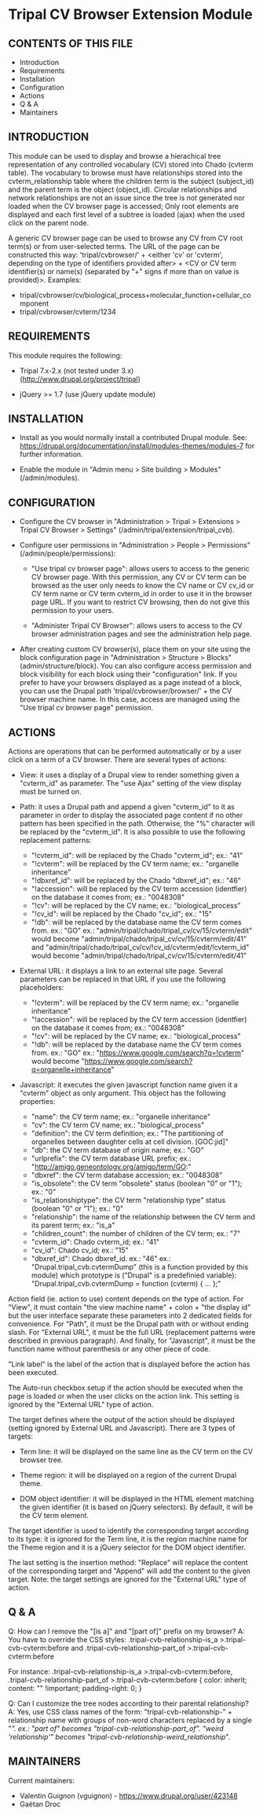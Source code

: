 Tripal CV Browser Extension Module
==================================

CONTENTS OF THIS FILE
---------------------

 * Introduction
 * Requirements
 * Installation
 * Configuration
 * Actions
 * Q & A
 * Maintainers


INTRODUCTION
------------

This module can be used to display and browse a hierachical tree representation
of any controlled vocabulary (CV) stored into Chado (cvterm table). The
vocabulary to browse must have relationships stored into the cvterm_relationship
table where the children term is the subject (subject_id) and the parent term is
the object (object_id). Circular relationships and network relationships are not
an issue since the tree is not generated nor loaded when the CV browser page is
accessed; Only root elements are displayed and each first level of a subtree is
loaded (ajax) when the used click on the parent node.

A generic CV browser page can be used to browse any CV from CV root term(s) or
from user-selected terms. The URL of the page can be constructed this way:
'tripal/cvbrowser/' + <either 'cv' or 'cvterm', depending on the type of
identifiers provided after> + <CV or CV term identifier(s) or name(s) (separated
by "+" signs if more than on value is provided)>.
Examples:
 - tripal/cvbrowser/cv/biological_process+molecular_function+cellular_component
 - tripal/cvbrowser/cvterm/1234


REQUIREMENTS
------------

This module requires the following:

 * Tripal 7.x-2.x (not tested under 3.x) (http://www.drupal.org/project/tripal)
 
 * jQuery >= 1.7 (use jQuery update module)


INSTALLATION
------------

 * Install as you would normally install a contributed Drupal module. See:
   https://drupal.org/documentation/install/modules-themes/modules-7
   for further information.

 * Enable the module in "Admin menu > Site building > Modules" (/admin/modules).


CONFIGURATION
-------------

 * Configure the CV browser in "Administration > Tripal > Extensions >
   Tripal CV Browser > Settings" (/admin/tripal/extension/tripal_cvb).

 * Configure user permissions in "Administration > People > Permissions"
   (/admin/people/permissions):

   - "Use tripal cv browser page": allows users to access to the generic CV
     browser page. With this permission, any CV or CV term can be browsed as the
     user only needs to know the CV name or CV cv_id or CV term name or CV term
     cvterm_id in order to use it in the browser page URL. If you want to
     restrict CV browsing, then do not give this permission to your users.

   - "Administer Tripal CV Browser": allows users to access to the
     CV browser administration pages and see the administration help page.

 * After creating custom CV browser(s), place them on your site using the block
   configuration page in "Administration > Structure > Blocks"
   (admin/structure/block). You can also configure access permission and block
   visibility for each block using their "configuration" link.
   If you prefer to have your browsers displayed as a page instead of a block,
   you can use the Drupal path 'tripal/cvbrowser/browser/' + the CV browser
   machine name. In this case, access are managed using the "Use tripal cv
   browser page" permission.


ACTIONS
-------

Actions are operations that can be performed automatically or by a user click
on a term of a CV browser. There are several types of actions:

 - View: it uses a display of a Drupal view to render something given a
   "cvterm_id" as parameter. The "use Ajax" setting of the view display must be
   turned on.

 - Path: it uses a Drupal path and append a given "cvterm_id" to it as parameter
   in order to display the associated page content if no other pattern has been
   specified in the path. Otherwise, the "%" character will be replaced by the
   "cvterm_id". It is also possible to use the following replacement patterns:
   - "!cvterm_id": will be replaced by the Chado "cvterm_id";
     ex.: "41"
   - "!cvterm": will be replaced by the CV term name;
     ex.: "organelle inheritance"
   - "!dbxref_id": will be replaced by the Chado "dbxref_id";
     ex.: "46"
   - "!accession": will be replaced by the CV term accession (identfier) on the
     database it comes from;
     ex.: "0048308"
   - "!cv": will be replaced by the CV name;
     ex.: "biological_process"
   - "!cv_id": will be replaced by the Chado "cv_id";
     ex.: "15"
   - "!db": will be replaced by the database name the CV term comes from.
     ex.: "GO"
   ex.: "admin/tripal/chado/tripal_cv/cv/15/cvterm/edit" would become
        "admin/tripal/chado/tripal_cv/cv/15/cvterm/edit/41"
   and "admin/tripal/chado/tripal_cv/cv/!cv_id/cvterm/edit/!cvterm_id" would
        become "admin/tripal/chado/tripal_cv/cv/15/cvterm/edit/41"

 - External URL: it displays a link to an external site page. Several parameters
   can be replaced in that URL if you use the following placeholders:
   - "!cvterm": will be replaced by the CV term name;
     ex.: "organelle inheritance"
   - "!accession": will be replaced by the CV term accession (identfier) on the
     database it comes from;
     ex.: "0048308"
   - "!cv": will be replaced by the CV name;
     ex.: "biological_process"
   - "!db": will be replaced by the database name the CV term comes from.
     ex.: "GO"
   ex.: "https://www.google.com/search?q=!cvterm" would become
        "https://www.google.com/search?q=organelle+inheritance"

 - Javascript: it executes the given javascript function name given it a
   "cvterm" object as only argument. This object has the following properties:
   - "name": the CV term name;
     ex.: "organelle inheritance"
   - "cv": the CV term CV name;
     ex.: "biological_process"
   - "definition": the CV term definition;
     ex.: "The partitioning of organelles between daughter cells at cell
           division. [GOC:jid]"
   - "db": the CV term database of origin name;
     ex.: "GO"
   - "urlprefix": the CV term database URL prefix;
     ex.: "http://amigo.geneontology.org/amigo/term/GO:"
   - "dbxref": the CV term database accession;
     ex.: "0048308"
   - "is_obsolete": the CV term "obsolete" status (boolean "0" or "1");
     ex.: "0"
   - "is_relationshiptype": the CV term "relationship type" status (boolean "0"
     or "1");
     ex.: "0"
   - "relationship": the name of the relationship between the CV term and its
     parent term;
     ex.: "is_a"
   - "children_count": the number of children of the CV term;
     ex.: "7"
   - "cvterm_id": Chado cvterm_id;
     ex.: "41"
   - "cv_id": Chado cv_id;
     ex.: "15"
   - "dbxref_id": Chado dbxref_id.
     ex.: "46"
   ex.: "Drupal.tripal_cvb.cvtermDump" (this is a function provided by this
     module) which prototype is ("Drupal" is a predefinied variable):
     "Drupal.tripal_cvb.cvtermDump = function (cvterm) { ... };"

Action field (ie. action to use) content depends on the type of action. For
"View", it must contain "the view machine name" + colon + "the display id" but
the user interface separate these parameters into 2 dedicated fields for
convenience. For "Path", it must be the Drupal path with or without ending
slash. For "External URL", it must be the full URL (replacement patterns were
described in previous paragraph). And finally, for "Javascript", it must be the
function name without parenthesis or any other piece of code.

"Link label" is the label of the action that is displayed before the action has
been executed.

The Auto-run checkbox setup if the action should be executed when the page is
loaded or when the user clicks on the action link. This setting is ignored by
the "External URL" type of action.

The target defines where the output of the action should be displayed (setting
ignored by External URL and Javascript). There are 3 types of targets:

 - Term line: it will be displayed on the same line as the CV term on the CV
   browser tree.

 - Theme region: it will be displayed on a region of the current Drupal theme.

 - DOM object identifier: it will be displayed in the HTML element matching the
   given identifier (it is based on jQuery selectors). By default, it will be
   the CV term <span> element.

The target identifier is used to identify the corresponding target according to
its type: it is ignored for the Term line, it is the region machine name for
the Theme region and it is a jQuery selector for the DOM object identifier.

The last setting is the insertion method: "Replace" will replace the content of
the corresponding target and "Append" will add the content to the given
target.
Note: the target settings are ignored for the "External URL" type of action.


Q & A
-----
Q: How can I remove the "[is a]" and "[part of]" prefix on my browser?
A: You have to override the CSS styles:
  .tripal-cvb-relationship-is_a >.tripal-cvb-cvterm:before and 
  .tripal-cvb-relationship-part_of >.tripal-cvb-cvterm:before

  For instance:
  .tripal-cvb-relationship-is_a >.tripal-cvb-cvterm:before,
  .tripal-cvb-relationship-part_of >.tripal-cvb-cvterm:before  {
    color: inherit;
    content: "" !important;
    padding-right: 0;
  }
  
Q: Can I customize the tree nodes according to their parental relationship?
A: Yes, use CSS class names of the form:
  "tripal-cvb-relationship-" + relationship name with groups of non-word
  characters replaced by a single "_".
  ex.: "part of" becomes "tripal-cvb-relationship-part_of".
       "weird 'relationship'" becomes
       "tripal-cvb-relationship-weird_relationship_".


MAINTAINERS
-----------

Current maintainers:

 * Valentin Guignon (vguignon) - https://www.drupal.org/user/423148
 * Gaëtan Droc
